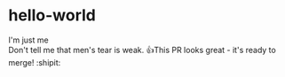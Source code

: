 # hello-world
I'm just me <br>
Don't tell me that men's tear is weak. 
:+1:This PR looks great - it's ready to merge! :shipit:
